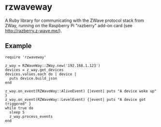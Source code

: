 rzwaveway
=========

A Ruby library for communicating with the ZWave protocol stack from ZWay, running on the Raspberry Pi "razberry" add-on card (see http://razberry.z-wave.me/).

## Example
```
require 'rzwaveway'

z_way = RZWaveWay::ZWay.new('192.168.1.123')
devices = z_way.get_devices
devices.values.each do | device |
  puts device.build_json
end

z_way.on_event(RZWaveWay::AliveEvent) {|event| puts "A device woke up" }
z_way.on_event(RZWaveWay::LevelEvent) {|event| puts "A device got triggered" }
while true do
  sleep 5
  z_way.process_events
end
```
